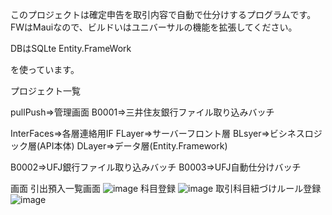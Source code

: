 このプロジェクトは確定申告を取引内容で自動で仕分けするプログラムです。
FWはMauiなので、ビルドいはユニバーサルの機能を拡張してください。

DBはSQLte
Entity.FrameWork

を使っています。

プロジェクト一覧

pullPush=>管理画面
B0001=>三井住友銀行ファイル取り込みバッチ

InterFaces=>各層連絡用IF
FLayer=>サーバーフロント層
BLsyer=>ビシネスロジック層(API本体)
DLayer=>データ層(Entity.Framework)

B0002=>UFJ銀行ファイル取り込みバッチ
B0003=>UFJ自動仕分けバッチ

画面
引出預入一覧画面
![image](https://github.com/SazanamiInko/PullPush/assets/144433203/e433cba2-dbc3-4fa3-a972-77db44d4e090)
科目登録
![image](https://github.com/SazanamiInko/PullPush/assets/144433203/46625aa9-4de5-445d-93c5-b51b73c5e4a2)
取引科目紐づけルール登録
![image](https://github.com/SazanamiInko/PullPush/assets/144433203/345fc04c-09e1-4c7b-9166-1b78ac97a532)

